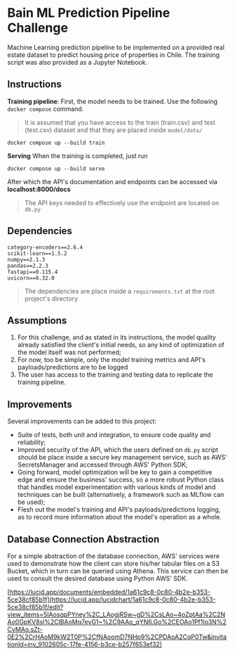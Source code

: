 # Bain ML Prediction Pipeline Challenge

Machine Learning prediction pipeline to be implemented on a provided real estate dataset to predict housing price of properties in Chile. The training script was also provided as a Jupyter Notebook.

## Instructions

**Training pipeline**:
First, the model needs to be trained. Use the following `docker compose` command.
> It is assumed that you have access to the train (train.csv) and test (test.csv) dataset and that they are placed inside `model/data/` 
```
docker compose up --build train
```
**Serving**
When the training is completed, just run
```
docker compose up --build serve
```
After which the API's documentation and endpoints can be accessed via **localhost:8000/docs**
> The API keys needed to effectively use the endpoint are located on `db.py`

## Dependencies
```
category-encoders==2.6.4
scikit-learn==1.5.2
numpy==2.1.3
pandas==2.2.3
fastapi==0.115.4
uvicorn==0.32.0
```
> The dependencies are place inside a `requirements.txt` at the root project's directory

## Assumptions

1. For this challenge, and as stated in its instructions, the model quality already satisfied the client's initial needs, so any kind of optimization of the model itself was not performed;
2. For now, too be simple, only the model training metrics and API's payloads/predictions are to be logged
 3. The user has access to the training and testing data to replicate the training pipeline.

## Improvements

Several improvements can be added to this project:
- Suite of tests, both unit and integration, to ensure code quality and reliability;
- Improved security of the API, which the users defined on `db.py` script should be place inside a secure key management service, such as AWS' SecretsManager and accessed through AWS' Python SDK;
- Going forward, model optimization will be key to gain a competitive edge and ensure the business' success, so a more robust Python class that handles model experimentation with various kinds of model and techniques can be built (alternatively, a framework such as MLflow can be used);
- Flesh out the model's training and API's payloads/predictions logging, as to record more information about the model's operation as a whole.

## Database Connection Abstraction
For a simple abstraction of the database connection, AWS' services were used to demonstrate how the client can store his/her tabular files on a S3 Bucket, which in turn can be queried using Athena. This service can then be used to consult the desired database using Python AWS' SDK.

[https://lucid.app/documents/embedded/1a61c9c8-0c80-4b2e-b353-5ce38cf85b1f](https://lucid.app/lucidchart/1a61c9c8-0c80-4b2e-b353-5ce38cf85b1f/edit?view_items=5IAosqpPYney%2C_LAogjRSw~gD%2CsLAo~4oZptAa%2C2NAo0GpKV8sl%2ClBAoMq7eyG1~%2C9AAo_qYN6.Go%2CEOAo1Pf1Io3N%2CvMAo.sZt-0E2%2CrHAoM9kW2T0P%2CfNAoomD7NHp9%2CPDAoA2CqP0Tw&invitationId=inv_9102605c-17fe-4156-b3ce-b257f653ef32)

